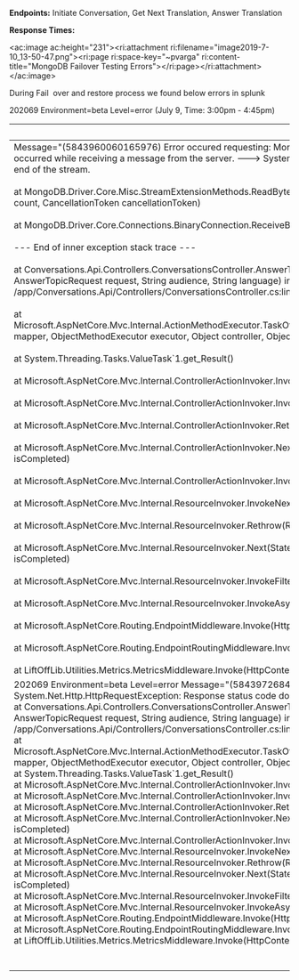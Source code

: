 
**Endpoints:** Initiate Conversation, Get Next Translation, Answer Translation

**Response Times:**

<ac:image ac:height="231"><ri:attachment ri:filename="image2019-7-10_13-50-47.png"><ri:page ri:space-key="~pvarga" ri:content-title="MongoDB Failover Testing Errors"></ri:page></ri:attachment></ac:image>

During Fail  over and restore process we found below errors in splunk

202069 Environment=beta Level=error (July 9, Time: 3:00pm - 4:45pm)


| <br> |
| --- |
| Message="(5843960060165976) Error occured requesting: MongoDB.Driver.MongoConnectionException: An exception occurred while receiving a message from the server. ---&gt; System.IO.EndOfStreamException: Attempted to read past the end of the stream.<br><br>at MongoDB.Driver.Core.Misc.StreamExtensionMethods.ReadBytesAsync(Stream stream, Byte[] buffer, Int32 offset, Int32 count, CancellationToken cancellationToken)<br><br>at MongoDB.Driver.Core.Connections.BinaryConnection.ReceiveBufferAsync()<br><br>--- End of inner exception stack trace ---<br><br>at Conversations.Api.Controllers.ConversationsController.AnswerTranslation(Guid conversationGuid, Guid topicGuid, AnswerTopicRequest request, String audience, String language) in /app/Conversations.Api/Controllers/ConversationsController.cs:line 201<br><br>at Microsoft.AspNetCore.Mvc.Internal.ActionMethodExecutor.TaskOfIActionResultExecutor.Execute(IActionResultTypeMapper mapper, ObjectMethodExecutor executor, Object controller, Object[] arguments)<br><br>at System.Threading.Tasks.ValueTask`1.get\_Result()<br><br>at Microsoft.AspNetCore.Mvc.Internal.ControllerActionInvoker.InvokeActionMethodAsync()<br><br>at Microsoft.AspNetCore.Mvc.Internal.ControllerActionInvoker.InvokeNextActionFilterAsync()<br><br>at Microsoft.AspNetCore.Mvc.Internal.ControllerActionInvoker.Rethrow(ActionExecutedContext context)<br><br>at Microsoft.AspNetCore.Mvc.Internal.ControllerActionInvoker.Next(State& next, Scope& scope, Object& state, Boolean& isCompleted)<br><br>at Microsoft.AspNetCore.Mvc.Internal.ControllerActionInvoker.InvokeInnerFilterAsync()<br><br>at Microsoft.AspNetCore.Mvc.Internal.ResourceInvoker.InvokeNextResourceFilter()<br><br>at Microsoft.AspNetCore.Mvc.Internal.ResourceInvoker.Rethrow(ResourceExecutedContext context)<br><br>at Microsoft.AspNetCore.Mvc.Internal.ResourceInvoker.Next(State& next, Scope& scope, Object& state, Boolean& isCompleted)<br><br>at Microsoft.AspNetCore.Mvc.Internal.ResourceInvoker.InvokeFilterPipelineAsync()<br><br>at Microsoft.AspNetCore.Mvc.Internal.ResourceInvoker.InvokeAsync()<br><br>at Microsoft.AspNetCore.Routing.EndpointMiddleware.Invoke(HttpContext httpContext)<br><br>at Microsoft.AspNetCore.Routing.EndpointRoutingMiddleware.Invoke(HttpContext httpContext)<br><br>at LiftOffLib.Utilities.Metrics.MetricsMiddleware.Invoke(HttpContext context)"<br> |
| 202069 Environment=beta Level=error Message="(5843972684569467) Error occured requesting: System.Net.Http.HttpRequestException: Response status code does not indicate success: 504 (GATEWAY\_TIMEOUT).<br> at Conversations.Api.Controllers.ConversationsController.AnswerTranslation(Guid conversationGuid, Guid topicGuid, AnswerTopicRequest request, String audience, String language) in /app/Conversations.Api/Controllers/ConversationsController.cs:line 201<br> at Microsoft.AspNetCore.Mvc.Internal.ActionMethodExecutor.TaskOfIActionResultExecutor.Execute(IActionResultTypeMapper mapper, ObjectMethodExecutor executor, Object controller, Object[] arguments)<br> at System.Threading.Tasks.ValueTask`1.get\_Result()<br> at Microsoft.AspNetCore.Mvc.Internal.ControllerActionInvoker.InvokeActionMethodAsync()<br> at Microsoft.AspNetCore.Mvc.Internal.ControllerActionInvoker.InvokeNextActionFilterAsync()<br> at Microsoft.AspNetCore.Mvc.Internal.ControllerActionInvoker.Rethrow(ActionExecutedContext context)<br> at Microsoft.AspNetCore.Mvc.Internal.ControllerActionInvoker.Next(State& next, Scope& scope, Object& state, Boolean& isCompleted)<br> at Microsoft.AspNetCore.Mvc.Internal.ControllerActionInvoker.InvokeInnerFilterAsync()<br> at Microsoft.AspNetCore.Mvc.Internal.ResourceInvoker.InvokeNextResourceFilter()<br> at Microsoft.AspNetCore.Mvc.Internal.ResourceInvoker.Rethrow(ResourceExecutedContext context)<br> at Microsoft.AspNetCore.Mvc.Internal.ResourceInvoker.Next(State& next, Scope& scope, Object& state, Boolean& isCompleted)<br> at Microsoft.AspNetCore.Mvc.Internal.ResourceInvoker.InvokeFilterPipelineAsync()<br> at Microsoft.AspNetCore.Mvc.Internal.ResourceInvoker.InvokeAsync()<br> at Microsoft.AspNetCore.Routing.EndpointMiddleware.Invoke(HttpContext httpContext)<br> at Microsoft.AspNetCore.Routing.EndpointRoutingMiddleware.Invoke(HttpContext httpContext)<br> at LiftOffLib.Utilities.Metrics.MetricsMiddleware.Invoke(HttpContext context)"<br><br><br> |



